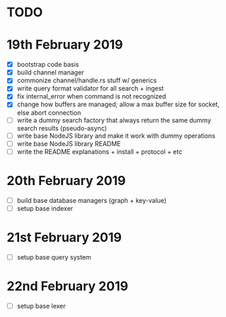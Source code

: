 TODO
====

# 19th February 2019

- [x] bootstrap code basis
- [x] build channel manager
- [x] commonize channel/handle.rs stuff w/ generics
- [x] write query format validator for all search + ingest
- [x] fix internal_error when command is not recognized
- [x] change how buffers are managed; allow a max buffer size for socket, else abort connection
- [ ] write a dummy search factory that always return the same dummy search results (pseudo-async)
- [ ] write base NodeJS library and make it work with dummy operations
- [ ] write base NodeJS library README
- [ ] write the README explanations + install + protocol + etc

# 20th February 2019

- [ ] build base database managers (graph + key-value)
- [ ] setup base indexer

# 21st February 2019

- [ ] setup base query system

# 22nd February 2019

- [ ] setup base lexer

